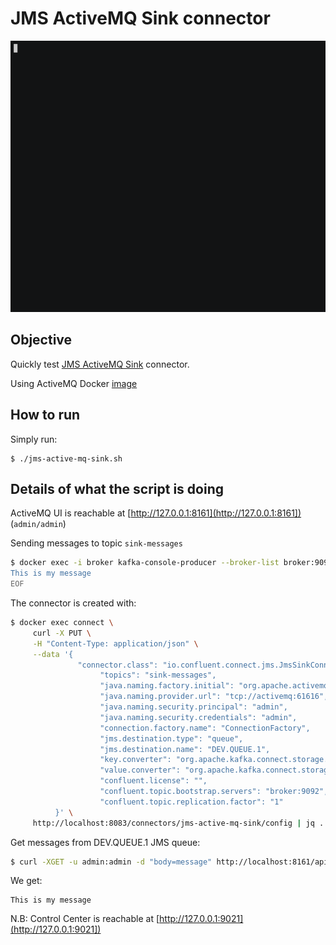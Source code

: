 # JMS ActiveMQ Sink connector

![asciinema](https://github.com/vdesabou/gifs/blob/master/connect/connect-jms-active-mq-sink/asciinema.gif?raw=true)

## Objective

Quickly test [JMS ActiveMQ Sink](https://docs.confluent.io/current/connect/kafka-connect-jms/sink/index.html#actvemq-quick-start) connector.

Using ActiveMQ Docker [image](https://hub.docker.com/r/rmohr/activemq/)




## How to run

Simply run:

```
$ ./jms-active-mq-sink.sh
```

## Details of what the script is doing

ActiveMQ UI is reachable at [http://127.0.0.1:8161](http://127.0.0.1:8161]) (`admin/admin`)

Sending messages to topic `sink-messages`

```bash
$ docker exec -i broker kafka-console-producer --broker-list broker:9092 --topic sink-messages << EOF
This is my message
EOF
```

The connector is created with:

```bash
$ docker exec connect \
     curl -X PUT \
     -H "Content-Type: application/json" \
     --data '{
               "connector.class": "io.confluent.connect.jms.JmsSinkConnector",
                    "topics": "sink-messages",
                    "java.naming.factory.initial": "org.apache.activemq.jndi.ActiveMQInitialContextFactory",
                    "java.naming.provider.url": "tcp://activemq:61616",
                    "java.naming.security.principal": "admin",
                    "java.naming.security.credentials": "admin",
                    "connection.factory.name": "ConnectionFactory",
                    "jms.destination.type": "queue",
                    "jms.destination.name": "DEV.QUEUE.1",
                    "key.converter": "org.apache.kafka.connect.storage.StringConverter",
                    "value.converter": "org.apache.kafka.connect.storage.StringConverter",
                    "confluent.license": "",
                    "confluent.topic.bootstrap.servers": "broker:9092",
                    "confluent.topic.replication.factor": "1"
          }' \
     http://localhost:8083/connectors/jms-active-mq-sink/config | jq .
```

Get messages from DEV.QUEUE.1 JMS queue:

```bash
$ curl -XGET -u admin:admin -d "body=message" http://localhost:8161/api/message/DEV.QUEUE.1?type=queue
```

We get:

```
This is my message
```

N.B: Control Center is reachable at [http://127.0.0.1:9021](http://127.0.0.1:9021])
